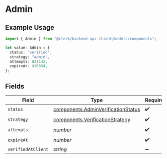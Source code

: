 # Admin

## Example Usage

```typescript
import { Admin } from "@clerk/backend-api-client/models/components";

let value: Admin = {
  status: "verified",
  strategy: "admin",
  attempts: 821142,
  expireAt: 416834,
};
```

## Fields

| Field                                                                                    | Type                                                                                     | Required                                                                                 | Description                                                                              |
| ---------------------------------------------------------------------------------------- | ---------------------------------------------------------------------------------------- | ---------------------------------------------------------------------------------------- | ---------------------------------------------------------------------------------------- |
| `status`                                                                                 | [components.AdminVerificationStatus](../../models/components/adminverificationstatus.md) | :heavy_check_mark:                                                                       | N/A                                                                                      |
| `strategy`                                                                               | [components.VerificationStrategy](../../models/components/verificationstrategy.md)       | :heavy_check_mark:                                                                       | N/A                                                                                      |
| `attempts`                                                                               | *number*                                                                                 | :heavy_check_mark:                                                                       | N/A                                                                                      |
| `expireAt`                                                                               | *number*                                                                                 | :heavy_check_mark:                                                                       | N/A                                                                                      |
| `verifiedAtClient`                                                                       | *string*                                                                                 | :heavy_minus_sign:                                                                       | N/A                                                                                      |